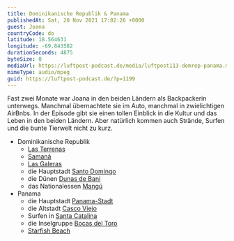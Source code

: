 ```yaml
---
title: Dominikanische Republik & Panama
publishedAt: Sat, 20 Nov 2021 17:02:26 +0000
guest: Joana
countryCode: do
latitude: 18.564631
longitude: -69.843582
durationSeconds: 4875
byteSize: 0
mediaUrl: https://luftpost-podcast.de/media/luftpost113-domrep-panama.mp3
mimeType: audio/mpeg
guid: https://luftpost-podcast.de/?p=1199
---
```


Fast zwei Monate war Joana in den beiden Ländern als Backpackerin unterwegs. Manchmal übernachtete sie im Auto, manchmal in zwielichtigen AirBnbs. In der Episode gibt sie einen tollen Einblick in die Kultur und das Leben in den beiden Ländern. Aber natürlich kommen auch Strände, Surfen und die bunte Tierwelt nicht zu kurz.
* Dominikanische Republik  
   * [Las Terrenas](https://de.wikipedia.org/wiki/Las%5FTerrenas)  
   * [Samaná](https://de.wikipedia.org/wiki/Saman%C3%A1)  
   * [Las Galeras](https://www.lonelyplanet.com/dominican-republic/peninsula-de-samana/las-galeras)  
   * die Hauptstadt [Santo Domingo](https://de.wikipedia.org/wiki/Santo%5FDomingo)  
   * die Dünen [Dunas de Bani](https://www.tripadvisor.co.uk/Attraction%5FReview-g2181425-d7931323-Reviews-Dunas%5Fde%5FBani-Bani%5FPeravia%5FProvince%5FDominican%5FRepublic.html)  
   * das Nationalessen [Mangú](https://en.wikipedia.org/wiki/Mang%C3%BA)
* Panama  
   * die Hauptstadt [Panama-Stadt](https://de.wikipedia.org/wiki/Panama-Stadt)  
   * die Altstadt [Casco Viejo](https://de.wikipedia.org/wiki/Casco%5FViejo%5F%28Panama%29%29)  
   * Surfen in [Santa Catalina](https://www.tourismpanama.com/places-to-visit/veraguas/santa-catalina/)  
   * die Inselgruppe [Bocas del Toro](https://de.wikipedia.org/wiki/Provinz%5FBocas%5Fdel%5FToro)  
   * [Starfish Beach](https://www.tripadvisor.co.uk/Attraction%5FReview-g304171-d3198950-Reviews-Starfish%5FBeach-Bocas%5FTown%5FIsla%5FColon%5FBocas%5Fdel%5FToro%5FProvince.html)
